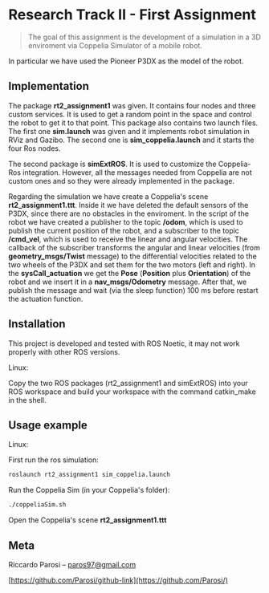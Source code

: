 # Research Track II - First Assignment
> The goal of this assignment is the development of a simulation in a 3D enviroment via Coppelia Simulator of a mobile robot.

In particular we have used the Pioneer P3DX as the model of the robot.

## Implementation

The package **rt2_assignment1** was given. It contains four nodes and three custom services. It is used to get a random point in the space and control the robot to get it to that point. This package also contains two launch files. The first one **sim.launch** was given and it implements robot simulation in RViz and Gazibo. The second one is **sim_coppelia.launch** and it starts the four Ros nodes.

The second package is **simExtROS**. It is used to customize the Coppelia-Ros integration. However, all the messages needed from Coppelia are not custom ones and so they were already implemented in the package.

Regarding the simulation we have create a Coppelia's scene **rt2_assignment1.ttt**. Inside it we have deleted the default sensors of the P3DX, since there are no obstacles in the enviroment. In the script of the robot we have created a publisher to the topic **/odom**, which is used to publish the current position of the robot, and a subscriber to the topic **/cmd_vel**, which is used to receive the linear and angular velocities. The callback of the subscriber transforms the angular and linear velocities (from **geometry_msgs/Twist** message) to the differential velocities related to the two wheels of the P3DX and set them for the two motors (left and right). In the **sysCall_actuation** we get the **Pose** (**Position** plus **Orientation**) of the robot and we insert it in a **nav_msgs/Odometry** message. After that, we publish the message and wait (via the sleep function) 100 ms before restart the actuation function.


## Installation

This project is developed and tested with ROS Noetic, it may not work properly with other ROS versions.

Linux:

Copy the two ROS packages (rt2_assignment1 and simExtROS) into your ROS workspace and build your workspace with the command catkin_make in the shell.


## Usage example

Linux:

First run the ros simulation:
```sh
roslaunch rt2_assignment1 sim_coppelia.launch
```

Run the Coppelia Sim (in your Coppelia's folder):
```sh
./coppeliaSim.sh
```

Open the Coppelia's scene **rt2_assignment1.ttt**

## Meta

Riccardo Parosi – paros97@gmail.com

[https://github.com/Parosi/github-link](https://github.com/Parosi/)


